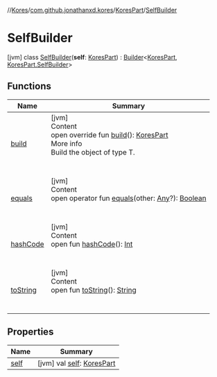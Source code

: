 //[Kores](../../../index.md)/[com.github.jonathanxd.kores](../../index.md)/[KoresPart](../index.md)/[SelfBuilder](index.md)



# SelfBuilder  
 [jvm] class [SelfBuilder](index.md)(**self**: [KoresPart](../index.md)) : [Builder](../../../com.github.jonathanxd.kores.builder/-builder/index.md)<[KoresPart](../index.md), [KoresPart.SelfBuilder](index.md)>    


## Functions  
  
|  Name|  Summary| 
|---|---|
| <a name="com.github.jonathanxd.kores/KoresPart.SelfBuilder/build/#/PointingToDeclaration/"></a>[build](build.md)| <a name="com.github.jonathanxd.kores/KoresPart.SelfBuilder/build/#/PointingToDeclaration/"></a>[jvm]  <br>Content  <br>open override fun [build](build.md)(): [KoresPart](../index.md)  <br>More info  <br>Build the object of type T.  <br><br><br>
| <a name="kotlin/Any/equals/#kotlin.Any?/PointingToDeclaration/"></a>[equals](../../../com.github.jonathanxd.kores.util/-simple-resolver/index.md#%5Bkotlin%2FAny%2Fequals%2F%23kotlin.Any%3F%2FPointingToDeclaration%2F%5D%2FFunctions%2F-427383591)| <a name="kotlin/Any/equals/#kotlin.Any?/PointingToDeclaration/"></a>[jvm]  <br>Content  <br>open operator fun [equals](../../../com.github.jonathanxd.kores.util/-simple-resolver/index.md#%5Bkotlin%2FAny%2Fequals%2F%23kotlin.Any%3F%2FPointingToDeclaration%2F%5D%2FFunctions%2F-427383591)(other: [Any](https://kotlinlang.org/api/latest/jvm/stdlib/kotlin/-any/index.html)?): [Boolean](https://kotlinlang.org/api/latest/jvm/stdlib/kotlin/-boolean/index.html)  <br><br><br>
| <a name="kotlin/Any/hashCode/#/PointingToDeclaration/"></a>[hashCode](../../../com.github.jonathanxd.kores.util/-simple-resolver/index.md#%5Bkotlin%2FAny%2FhashCode%2F%23%2FPointingToDeclaration%2F%5D%2FFunctions%2F-427383591)| <a name="kotlin/Any/hashCode/#/PointingToDeclaration/"></a>[jvm]  <br>Content  <br>open fun [hashCode](../../../com.github.jonathanxd.kores.util/-simple-resolver/index.md#%5Bkotlin%2FAny%2FhashCode%2F%23%2FPointingToDeclaration%2F%5D%2FFunctions%2F-427383591)(): [Int](https://kotlinlang.org/api/latest/jvm/stdlib/kotlin/-int/index.html)  <br><br><br>
| <a name="kotlin/Any/toString/#/PointingToDeclaration/"></a>[toString](../../../com.github.jonathanxd.kores.util/-simple-resolver/index.md#%5Bkotlin%2FAny%2FtoString%2F%23%2FPointingToDeclaration%2F%5D%2FFunctions%2F-427383591)| <a name="kotlin/Any/toString/#/PointingToDeclaration/"></a>[jvm]  <br>Content  <br>open fun [toString](../../../com.github.jonathanxd.kores.util/-simple-resolver/index.md#%5Bkotlin%2FAny%2FtoString%2F%23%2FPointingToDeclaration%2F%5D%2FFunctions%2F-427383591)(): [String](https://kotlinlang.org/api/latest/jvm/stdlib/kotlin/-string/index.html)  <br><br><br>


## Properties  
  
|  Name|  Summary| 
|---|---|
| <a name="com.github.jonathanxd.kores/KoresPart.SelfBuilder/self/#/PointingToDeclaration/"></a>[self](self.md)| <a name="com.github.jonathanxd.kores/KoresPart.SelfBuilder/self/#/PointingToDeclaration/"></a> [jvm] val [self](self.md): [KoresPart](../index.md)   <br>

